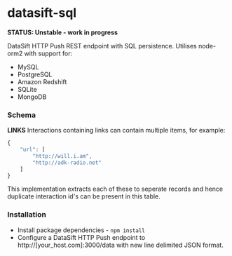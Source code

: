 datasift-sql
==============

**STATUS: Unstable - work in progress**

DataSift HTTP Push REST endpoint with SQL persistence. Utilises node-orm2 with support for:

* MySQL
* PostgreSQL
* Amazon Redshift
* SQLite
* MongoDB

### Schema

**LINKS**
Interactions containing links can contain multiple items, for example:
```javascript
{
    "url": [
        "http://will.i.am",
        "http://adk-radio.net"
    ]
}
```
This implementation extracts each of these to seperate records and hence duplicate interaction id's can be present in this table.

### Installation
* Install package dependencies - <code>npm install</code>
* Configure a DataSift HTTP Push endpoint to http://[your_host.com]:3000/data with new line delimited JSON format.
